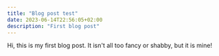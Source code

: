 ```yaml
---
title: "Blog post test"
date: 2023-06-14T22:56:05+02:00
description: "First blog post"
---
```


Hi, this is my first blog post. It isn't all too fancy or shabby, but it is mine!
